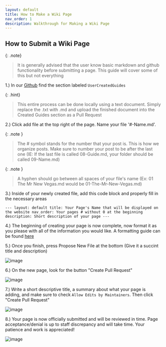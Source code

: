 ```yaml
---
layout: default
title: How to Make a Wiki Page
nav_order: 1
description: Walkthrough for Making a Wiki Page
---
```


## **How to Submit a Wiki Page**

{: .note}
> It is generally advised that the user know basic markdown and github functionality before submitting a page. This guide will cover some of this but not everything

1.) In our [Github](https://github.com/TheMrNewVegas/TheMrNewVegas.github.io) find the section labeled `UserCreatedGuides`

{: .hint}
> This entire process can be done locally using a text document. Simply replace the .txt with .md and upload the finished document into the Created Guides section as a Pull Request

2.) Click add file at the top right of the page. Name your file '#-Name.md'.

{: .note }
> The # symbol stands for the number that your post is. This is how we organize posts. Make sure to number your post to be after the last one (IE: If the last file is called 08-Guide.md, your folder should be called 09-Name.md)

{: .note }
> A hyphen should go between all spaces of your file's name (Ex: 01 The Mr New Vegas.md would be 01-The-Mr-New-Vegas.md)

3.) Inside of your newly created file, add this code block and properly fill in the necessary areas

`---
layout: default
title: Your Page's Name that will be displayed on the website
nav_order: Your pages # without 0 at the beginning 
description: Short description of your page
---`

4.) The beginning of creating your page is now complete, now format it as you please with all of the information you would like. A formatting guide can be found [here](https://docs.github.com/en/get-started/writing-on-github/getting-started-with-writing-and-formatting-on-github/basic-writing-and-formatting-syntax)

5.) Once you finish, press Propose New File at the bottom (Give it a succint title and description)

![image](https://user-images.githubusercontent.com/112358568/210454551-0453f266-632c-4f22-99fe-2e8d9417ef3a.png)

6.) On the new page, look for the button "Create Pull Request"

![image](https://user-images.githubusercontent.com/112358568/210454559-382f82b0-4529-435c-8337-83f8bfd407b8.png)

7.) Write a short descriptive title, a summary about what your page is adding, and make sure to check `Allow Edits by Maintainers`. Then click "Create Pull Request"

![image](https://user-images.githubusercontent.com/112358568/210454592-79377982-6d5b-460b-8711-54d35a910786.png)

8.) Your page is now officially submitted and will be reviewed in time. Page acceptance/denial is up to staff discrepancy and will take time. Your patience and work is appreciated!

![image](https://user-images.githubusercontent.com/112358568/210454635-655fadbb-a006-40e5-8cf2-d925fb8d42fe.png)
